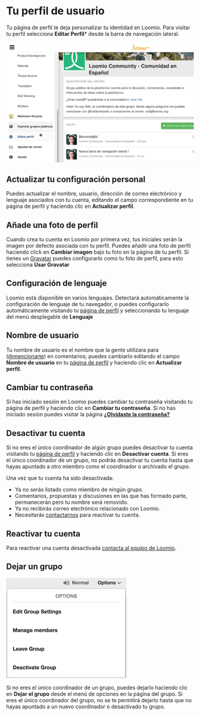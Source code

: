 # Tu perfil de usuario

Tu página de perfil te deja personalizar tu identidad en Loomio. Para visitar tu perfil selecciona **Editar Perfil*** desde la barra de navegación lateral.

<img class="gif" alt="perfil de usuario" src="perfil-usuario.gif" />

## Actualizar tu configuración personal
Puedes actualizar el nombre, usuario, dirección de correo electrónico y lenguaje asociados con tu cuenta, editando el campo correspondiente en tu página de perfil y haciendo clic en **Actualizar perfil**.

## Añade una foto de perfil
Cuando crea tu cuenta en Loomio por primera vez, tus iniciales serán la imagen por defecto asociada con tu perfil. Puedes añadir una foto de perfil haciendo click en **Cambiar imagen** bajo tu foto en la página de tu perfil. Si tienes un [Gravatar](https://en.gravatar.com/ "abre en una nueva pestaña") puedes configurarlo como tu foto de perfil, para esto selecciona **Usar Gravatar**

## Configuración de lenguaje
Loomio está disponible en varios lenguajes. Detectará automáticamente la configuración de  lenguaje de tu navegador, o puedes configurarlo automáticamente visitando tu [página de perfil](#your-user-profile) y seleccionando tu lenguaje del menú desplegable de **Lenguaje**

## Nombre de usuario
Tu nombre de usuario es el nombre que la gente utilizara para ([@mencionarte](comments.html#-mentioning-group-members "va a la sección comentarios de este manual")) en comentarios; puedes cambiarlo editando el campo **Nombre de usuario** en tu [página de perfil](#your-user-profile) y haciendo clic en **Actualizar perfil**.

## Cambiar tu contraseña
Si has iniciado sesión en Loomio puedes cambiar tu contraseña visitando tu página de perfil y haciendo clic en **Cambiar tu contraseña**. Si no has iniciado sesión puedes visitar la página [**¿Olvidaste la contraseña?**](https://www.loomio.org/users/password/new "abre en una nueva pestaña")

## Desactivar tu cuenta
Si no eres el único coordinador de algún grupo puedes desactivar tu cuenta visitando tu [página de perfil](#your-user-profile) y haciendo clic en **Desactivar cuenta**. Si eres el único coordinador de un grupo, no podrás desactivar tu cuenta hasta que hayas apuntado a otro miembro como el coordinador o archivado el grupo.

Una vez que tu cuenta ha sido desactivada:

* Ya no serás listado como miembro de ningún grupo.
* Comentarios, propuestas y discusiones en las que has formado parte, permanecerán pero tu nombre será removido.
* Ya no recibirás correo electrónico relacionado con Loomio.
* Necesitarás [contactarnos](https://loomio.org/contact "abre en una nueva pestaña") para reactivar tu cuenta.

## Reactivar tu cuenta
Para reactivar una cuenta desactivada [contacta al equipo de Loomio](https://loomio.org/contact "abre en una nueva pestaña").

## Dejar un grupo

<img class="screenshot" alt="menu desplegable de opciones" src="options_dropdown.png" />

Si no eres el único coordinador de un grupo, puedes dejarlo haciendo clic en **Dejar el grupo** desde el menú de opciones en la página del grupo. Si eres el único coordinador del grupo, no se te permitirá dejarlo hasta que no hayas apuntado a un nuevo coordinador o desactivado tu grupo.
